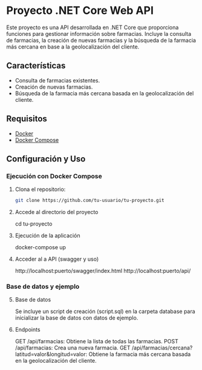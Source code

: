 # Proyecto .NET Core Web API

Este proyecto es una API desarrollada en .NET Core que proporciona funciones para gestionar información sobre farmacias. Incluye la consulta de farmacias, la creación de nuevas farmacias y la búsqueda de la farmacia más cercana en base a la geolocalización del cliente.

## Características

- Consulta de farmacias existentes.
- Creación de nuevas farmacias.
- Búsqueda de la farmacia más cercana basada en la geolocalización del cliente.

## Requisitos

- [Docker](https://www.docker.com/)
- [Docker Compose](https://docs.docker.com/compose/)

## Configuración y Uso

### Ejecución con Docker Compose

1. Clona el repositorio:

   ```bash
   git clone https://github.com/tu-usuario/tu-proyecto.git

2. Accede al directorio del proyecto
   
	cd tu-proyecto

3. Ejecución de la aplicación

	docker-compose up	

4. Acceder al a API (swagger y uso)

    http://localhost:puerto/swagger/index.html
    http://localhost:puerto/api/

### Base de datos y ejemplo

5. Base de datos

	Se incluye un script de creación (script.sql) en la carpeta database para inicializar la base de datos con datos de ejemplo.

6. Endpoints

    GET /api/farmacias: Obtiene la lista de todas las farmacias.
    POST /api/farmacias: Crea una nueva farmacia.
    GET /api/farmacias/cercana?latitud=valor&longitud=valor: Obtiene la farmacia más cercana basada en la geolocalización del cliente.
